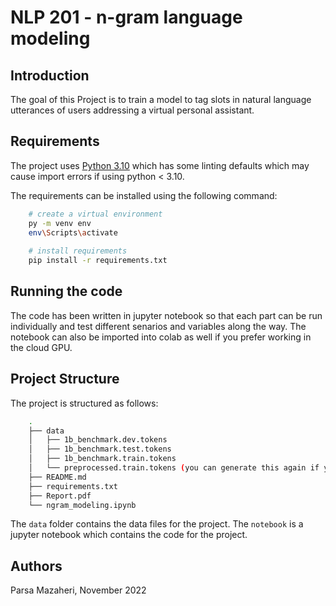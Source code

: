 
# NLP 201 - n-gram language modeling



## Introduction

The goal of this Project is to train a model to tag slots in natural language utterances of users addressing a virtual personal assistant. 


## Requirements

The project uses [Python 3.10](https://www.python.org/downloads) which has some linting defaults which may cause import
errors if using python < 3.10.

The requirements can be installed using the following command:

```bash
    # create a virtual environment
    py -m venv env
    env\Scripts\activate
    
    # install requirements
    pip install -r requirements.txt
```


## Running the code

The code has been written in jupyter notebook so that each part can be run individually and test different senarios and variables along the way. The notebook can also be imported into colab as well if you prefer working in the cloud GPU.



## Project Structure

The project is structured as follows:

```bash
    .
    ├── data
    │   ├── 1b_benchmark.dev.tokens
    │   ├── 1b_benchmark.test.tokens
    │   ├── 1b_benchmark.train.tokens
    │   └── preprocessed.train.tokens (you can generate this again if you want)
    ├── README.md
    ├── requirements.txt
    ├── Report.pdf
    └── ngram_modeling.ipynb
```

The `data` folder contains the data files for the project. The `notebook` is a jupyter notebook which contains the code
for the project. 


## Authors

Parsa Mazaheri, November 2022